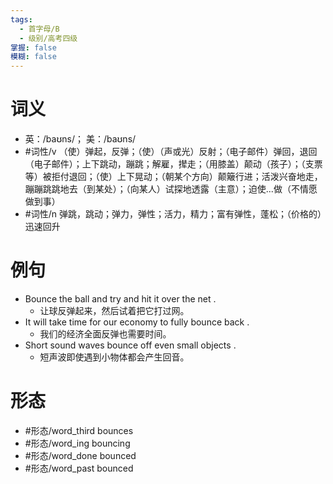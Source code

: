 ```yaml
---
tags:
  - 首字母/B
  - 级别/高考四级
掌握: false
模糊: false
---
```

# 词义
- 英：/baʊns/； 美：/baʊns/
- #词性/v  （使）弹起，反弹；（使）（声或光）反射；（电子邮件）弹回，退回（电子邮件）；上下跳动，蹦跳；解雇，撵走；（用膝盖）颠动（孩子）；（支票等）被拒付退回；（使）上下晃动；（朝某个方向）颠簸行进；活泼兴奋地走，蹦蹦跳跳地去（到某处）；（向某人）试探地透露（主意）；迫使...做（不情愿做到事）
- #词性/n  弹跳，跳动；弹力，弹性；活力，精力；富有弹性，蓬松；（价格的）迅速回升
# 例句
- Bounce the ball and try and hit it over the net .
	- 让球反弹起来，然后试着把它打过网。
- It will take time for our economy to fully bounce back .
	- 我们的经济全面反弹也需要时间。
- Short sound waves bounce off even small objects .
	- 短声波即使遇到小物体都会产生回音。
# 形态
- #形态/word_third bounces
- #形态/word_ing bouncing
- #形态/word_done bounced
- #形态/word_past bounced
